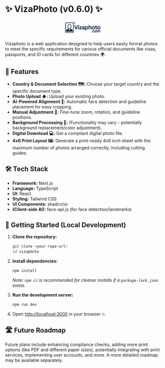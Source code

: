 # ✨ VizaPhoto (v0.6.0) ✨

<p align="center"><img src="public/assets/brand/logo - readme.png" alt="VizaPhoto Logo" width="150"></p>

Vizaphoto is a web application designed to help users easily format photos to meet the specific requirements for various official documents like visas, passports, and ID cards for different countries 🌍.

## 🚀 Features

*   **Country & Document Selection 🗺️:** Choose your target country and the specific document type.
*   **Photo Upload ⬆️:** Upload your existing photo.
*   **AI-Powered Alignment 🤖:** Automatic face detection and guideline placement for easy cropping.
*   **Manual Adjustment 🔧:** Fine-tune zoom, rotation, and guideline positions.
*   **Background Processing 🎨:** (Functionality may vary - potentially background replacement/color adjustment).
*   **Digital Download 💻:** Get a compliant digital photo file.
*   **4x6 Print Layout 🖼️:** Generate a print-ready 4x6 inch sheet with the maximum number of photos arranged correctly, including cutting guides.

## 🛠️ Tech Stack

*   **Framework:** Next.js
*   **Language:** TypeScript
*   **UI:** React
*   **Styling:** Tailwind CSS
*   **UI Components:** shadcn/ui
*   **(Client-side AI):** face-api.js (for face detection/landmarks)

## 🏁 Getting Started (Local Development)

1.  **Clone the repository:**
    ```bash
    git clone <your-repo-url>
    cd vizaphoto
    ```
2.  **Install dependencies:**
    ```bash
    npm install
    ```
    *Note: `npm ci` is recommended for cleaner installs if a `package-lock.json` exists.*

3.  **Run the development server:**
    ```bash
    npm run dev
    ```
4.  Open [http://localhost:3000](http://localhost:3000) in your browser 🔥.

## 🛣️ Future Roadmap

Future plans include enhancing compliance checks, adding more print options (like PDF and different paper sizes), potentially integrating with print services, implementing user accounts, and more. A more detailed roadmap may be available separately. 
